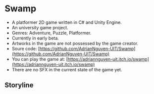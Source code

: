 # Swamp
* A platformer 2D game written in C# and Unity Engine.
* An university game project.
* Genres: Adventure, Puzzle, Platformer.
* Currently in early beta.
* Artworks in the game are not possessed by the game creator.
* Soure code: [https://github.com/AdrianNguyen-UIT/Swamp](https://github.com/AdrianNguyen-UIT/Swamp)
* You can play the game at: [https://adriannguyen-uit.itch.io/swamp](https://adriannguyen-uit.itch.io/swamp)
* There are no SFX in the current state of the game yet.

## Storyline